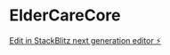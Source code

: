 # ElderCareCore

[Edit in StackBlitz next generation editor ⚡️](https://stackblitz.com/~/github.com/rpicon320/ElderCareCore)
